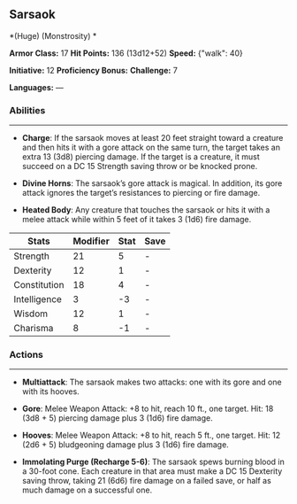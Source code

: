 ## Sarsaok
*(Huge) (Monstrosity) *

**Armor Class:** 17
**Hit Points:** 136 (13d12+52)
**Speed:** {"walk": 40}

**Initiative:** 12
**Proficiency Bonus:**
**Challenge:** 7

**Languages:** —

### Abilities
 --- 
- **Charge**: If the sarsaok moves at least 20 feet straight toward a creature and then hits it with a gore attack on the same turn, the target takes an extra 13 (3d8) piercing damage. If the target is a creature, it must succeed on a DC 15 Strength saving throw or be knocked prone.

- **Divine Horns**: The sarsaok’s gore attack is magical. In addition, its gore attack ignores the target’s resistances to piercing or fire damage.

- **Heated Body**: Any creature that touches the sarsaok or hits it with a melee attack while within 5 feet of it takes 3 (1d6) fire damage.



| Stats | Modifier | Stat | Save
| ---- | ---- | ---- | ---- |
| Strength | 21 | 5 | - |
| Dexterity | 12 | 1 | - |
| Constitution | 18 | 4 | - |
| Intelligence | 3 | -3 | - |
| Wisdom | 12 | 1 | - |
| Charisma | 8 | -1 | - |

### Actions
 --- 
- **Multiattack**: The sarsaok makes two attacks: one with its gore and one with its hooves.

- **Gore**: Melee Weapon Attack: +8 to hit, reach 10 ft., one target. Hit: 18 (3d8 + 5) piercing damage plus 3 (1d6) fire damage.

- **Hooves**: Melee Weapon Attack: +8 to hit, reach 5 ft., one target. Hit: 12 (2d6 + 5) bludgeoning damage plus 3 (1d6) fire damage.

- **Immolating Purge (Recharge 5-6)**: The sarsaok spews burning blood in a 30-foot cone. Each creature in that area must make a DC 15 Dexterity saving throw, taking 21 (6d6) fire damage on a failed save, or half as much damage on a successful one.

